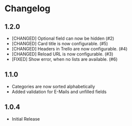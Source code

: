 # Changelog

## 1.2.0
 - [CHANGED] Optional field can now be hidden (#2)
 - [CHANGED] Card title is now configurable. (#5)
 - [CHANGED] Headers in Trello are now configurable. (#4)
 - [CHANGED] Reload URL is now configurable. (#3)
 - [FIXED] Show error, when no lists are available. (#6)

## 1.1.0
 - Categories are now sorted alphabetically
 - Added validation for E-Mails and unfilled fields

## 1.0.4
 - Initial Release
